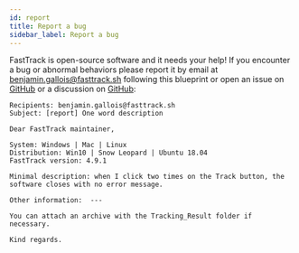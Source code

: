 ```yaml
---
id: report
title: Report a bug
sidebar_label: Report a bug
---
```


FastTrack is open-source software and it needs your help!
If you encounter a bug or abnormal behaviors please report it by email at benjamin.gallois@fasttrack.sh following this blueprint or open an issue on [GitHub](https://github.com/FastTrackOrg/FastTrack/issues) or a discussion on [GitHub](https://github.com/FastTrackOrg/FastTrack/discussions):

	Recipients: benjamin.gallois@fasttrack.sh  
	Subject: [report] One word description  

	Dear FastTrack maintainer,

	System: Windows | Mac | Linux  
	Distribution: Win10 | Snow Leopard | Ubuntu 18.04  
	FastTrack version: 4.9.1  

	Minimal description: when I click two times on the Track button, the software closes with no error message.

	Other information:  ---

	You can attach an archive with the Tracking_Result folder if necessary.

	Kind regards.
